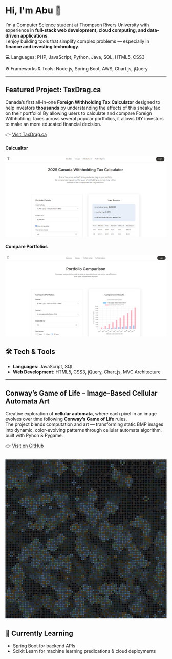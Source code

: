 # Hi, I'm Abu 👋  

I’m a Computer Science student at Thompson Rivers University with experience in **full-stack web development, cloud computing, and data-driven applications**.  
I enjoy building tools that simplify complex problems — especially in **finance and investing technology**.  

💻 Languages: PHP, JavaScript, Python, Java, SQL, HTML5, CSS3

⚙️ Frameworks & Tools: Node.js, Spring Boot, AWS, Chart.js, jQuery

---
## Featured Project: TaxDrag.ca  
Canada’s first all-in-one **Foreign Withholding Tax Calculator** designed to help investors **thousands** by understanding the effects of this sneaky tax on their portfolio! By allowing users to calculate and compare Foreign Withholding Taxes across several popular portfolios, it allows DIY investors to make an more educated financial decision.

👉 [Visit TaxDrag.ca](https://taxdrag.ca)  

#### Calcualtor 
![Calculator](assets/HomePage.png)  

#### Compare Portfolios  
![Calculator](assets/Compare.png)  

## 🛠️ Tech & Tools  
- **Languages**: JavaScript, SQL
- **Web Development**: HTML5, CSS3, jQuery, Chart.js, MVC Architecture 
---
## Conway’s Game of Life – Image-Based Cellular Automata Art  

Creative exploration of **cellular automata**, where each pixel in an image evolves over time following **Conway’s Game of Life** rules.  
The project blends computation and art — transforming static BMP images into dynamic, color-evolving patterns through cellular automata algorithm, built with Pyhon & Pygame.  

👉 [Visit on GitHub](https://github.com/Abu-Sharif/conways-game-of-life-image-patterns)

![Calculator](assets/morrocan_50gen.png)  
---

## 🌱 Currently Learning  
- Spring Boot for backend APIs  
- Scikit Learn for machine learning predications & cloud deployments  
